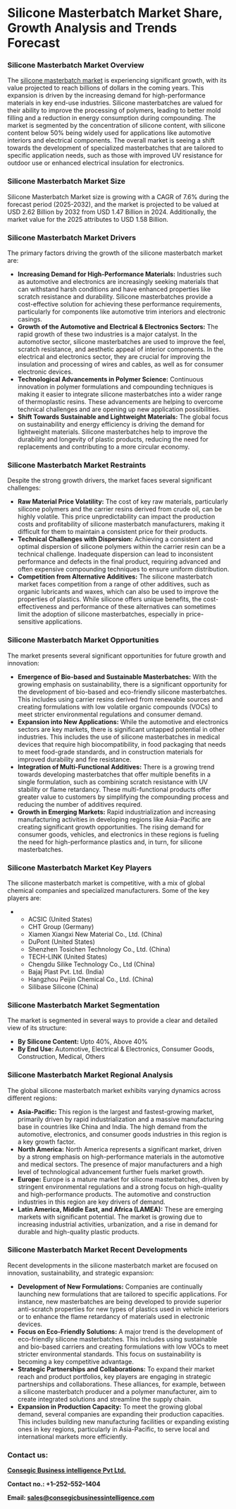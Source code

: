 # Silicone Masterbatch Market Share, Growth Analysis and Trends Forecast 
<div id="chat-history" class="chat-history-scroll-container">
<div id="0f5dc3c78887b8fc" class="conversation-container message-actions-hover-boundary ng-star-inserted">
<div class="response-container ng-tns-c2240677105-57 response-container-with-gpi ng-star-inserted response-container-has-multiple-responses">
<div class="presented-response-container ng-tns-c2240677105-57">
<div class="response-container-content ng-tns-c2240677105-57">
<div class="response-content ng-tns-c2240677105-57">
<div id="model-response-message-contentr_0f5dc3c78887b8fc" class="markdown markdown-main-panel enable-updated-hr-color" dir="ltr">
<h3>Silicone Masterbatch Market Overview</h3>
The <a href="https://www.consegicbusinessintelligence.com/en/request-sample/3117">silicone masterbatch market</a> is experiencing significant growth, with its value projected to reach billions of dollars in the coming years. This expansion is driven by the increasing demand for high-performance materials in key end-use industries. Silicone masterbatches are valued for their ability to improve the processing of polymers, leading to better mold filling and a reduction in energy consumption during compounding. The market is segmented by the concentration of silicone content, with silicone content below 50% being widely used for applications like automotive interiors and electrical components. The overall market is seeing a shift towards the development of specialized masterbatches that are tailored to specific application needs, such as those with improved UV resistance for outdoor use or enhanced electrical insulation for electronics.
<h3 class="section-title">Silicone Masterbatch Market Size</h3>
Silicone Masterbatch Market size is growing with a CAGR of 7.6% during the forecast period (2025-2032), and the market is projected to be valued at USD 2.62 Billion by 2032 from USD 1.47 Billion in 2024. Additionally, the market value for the 2025 attributes to USD 1.58 Billion.
<h3>Silicone Masterbatch Market Drivers</h3>
The primary factors driving the growth of the silicone masterbatch market are:
<ul>
 	<li><b>Increasing Demand for High-Performance Materials:</b> Industries such as automotive and electronics are increasingly seeking materials that can withstand harsh conditions and have enhanced properties like scratch resistance and durability. Silicone masterbatches provide a cost-effective solution for achieving these performance requirements, particularly for components like automotive trim interiors and electronic casings.</li>
 	<li><b>Growth of the Automotive and Electrical &amp; Electronics Sectors:</b> The rapid growth of these two industries is a major catalyst. In the automotive sector, silicone masterbatches are used to improve the feel, scratch resistance, and aesthetic appeal of interior components. In the electrical and electronics sector, they are crucial for improving the insulation and processing of wires and cables, as well as for consumer electronic devices.</li>
 	<li><b>Technological Advancements in Polymer Science:</b> Continuous innovation in polymer formulations and compounding techniques is making it easier to integrate silicone masterbatches into a wider range of thermoplastic resins. These advancements are helping to overcome technical challenges and are opening up new application possibilities.</li>
 	<li><b>Shift Towards Sustainable and Lightweight Materials:</b> The global focus on sustainability and energy efficiency is driving the demand for lightweight materials. Silicone masterbatches help to improve the durability and longevity of plastic products, reducing the need for replacements and contributing to a more circular economy.</li>
</ul>
<h3>Silicone Masterbatch Market Restraints</h3>
Despite the strong growth drivers, the market faces several significant challenges:
<ul>
 	<li><b>Raw Material Price Volatility:</b> The cost of key raw materials, particularly silicone polymers and the carrier resins derived from crude oil, can be highly volatile. This price unpredictability can impact the production costs and profitability of silicone masterbatch manufacturers, making it difficult for them to maintain a consistent price for their products.</li>
 	<li><b>Technical Challenges with Dispersion:</b> Achieving a consistent and optimal dispersion of silicone polymers within the carrier resin can be a technical challenge. Inadequate dispersion can lead to inconsistent performance and defects in the final product, requiring advanced and often expensive compounding techniques to ensure uniform distribution.</li>
 	<li><b>Competition from Alternative Additives:</b> The silicone masterbatch market faces competition from a range of other additives, such as organic lubricants and waxes, which can also be used to improve the properties of plastics. While silicone offers unique benefits, the cost-effectiveness and performance of these alternatives can sometimes limit the adoption of silicone masterbatches, especially in price-sensitive applications.</li>
</ul>
<h3>Silicone Masterbatch Market Opportunities</h3>
The market presents several significant opportunities for future growth and innovation:
<ul>
 	<li><b>Emergence of Bio-based and Sustainable Masterbatches:</b> With the growing emphasis on sustainability, there is a significant opportunity for the development of bio-based and eco-friendly silicone masterbatches. This includes using carrier resins derived from renewable sources and creating formulations with low volatile organic compounds (VOCs) to meet stricter environmental regulations and consumer demand.</li>
 	<li><b>Expansion into New Applications:</b> While the automotive and electronics sectors are key markets, there is significant untapped potential in other industries. This includes the use of silicone masterbatches in medical devices that require high biocompatibility, in food packaging that needs to meet food-grade standards, and in construction materials for improved durability and fire resistance.</li>
 	<li><b>Integration of Multi-Functional Additives:</b> There is a growing trend towards developing masterbatches that offer multiple benefits in a single formulation, such as combining scratch resistance with UV stability or flame retardancy. These multi-functional products offer greater value to customers by simplifying the compounding process and reducing the number of additives required.</li>
 	<li><b>Growth in Emerging Markets:</b> Rapid industrialization and increasing manufacturing activities in developing regions like Asia-Pacific are creating significant growth opportunities. The rising demand for consumer goods, vehicles, and electronics in these regions is fueling the need for high-performance plastics and, in turn, for silicone masterbatches.</li>
</ul>
<h3>Silicone Masterbatch Market Key Players</h3>
The silicone masterbatch market is competitive, with a mix of global chemical companies and specialized manufacturers. Some of the key players are:
<ul>
 	<li>
<ul>
 	<li>ACSIC (United States)</li>
 	<li>CHT Group (Germany)</li>
 	<li>Xiamen Xiangxi New Material Co., Ltd. (China)</li>
 	<li>DuPont (United States)</li>
 	<li>Shenzhen Tosichen Technology Co., Ltd. (China)</li>
 	<li>TECH-LINK (United States)</li>
 	<li>Chengdu Silike Technology Co., Ltd (China)</li>
 	<li>Bajaj Plast Pvt. Ltd. (India)</li>
 	<li>Hangzhou Peijin Chemical Co., Ltd. (China)</li>
 	<li>Silibase Silicone (China)</li>
</ul>
</li>
</ul>
<h3>Silicone Masterbatch Market Segmentation</h3>
The market is segmented in several ways to provide a clear and detailed view of its structure:
<ul>
 	<li><strong><b>By Silicone Content</b></strong><strong><b>: </b></strong>Upto 40%, Above 40%</li>
 	<li><strong><b>By End Use</b></strong><strong><b>: </b></strong>Automotive, Electrical &amp; Electronics, Consumer Goods, Construction, Medical, Others</li>
</ul>
<h3>Silicone Masterbatch Market Regional Analysis</h3>
The global silicone masterbatch market exhibits varying dynamics across different regions:
<ul>
 	<li><b>Asia-Pacific:</b> This region is the largest and fastest-growing market, primarily driven by rapid industrialization and a massive manufacturing base in countries like China and India. The high demand from the automotive, electronics, and consumer goods industries in this region is a key growth factor.</li>
 	<li><b>North America:</b> North America represents a significant market, driven by a strong emphasis on high-performance materials in the automotive and medical sectors. The presence of major manufacturers and a high level of technological advancement further fuels market growth.</li>
 	<li><b>Europe:</b> Europe is a mature market for silicone masterbatches, driven by stringent environmental regulations and a strong focus on high-quality and high-performance products. The automotive and construction industries in this region are key drivers of demand.</li>
 	<li><b>Latin America, Middle East, and Africa (LAMEA):</b> These are emerging markets with significant potential. The market is growing due to increasing industrial activities, urbanization, and a rise in demand for durable and high-quality plastic products.</li>
</ul>
<h3>Silicone Masterbatch Market Recent Developments</h3>
Recent developments in the silicone masterbatch market are focused on innovation, sustainability, and strategic expansion:
<ul>
 	<li><b>Development of New Formulations:</b> Companies are continually launching new formulations that are tailored to specific applications. For instance, new masterbatches are being developed to provide superior anti-scratch properties for new types of plastics used in vehicle interiors or to enhance the flame retardancy of materials used in electronic devices.</li>
 	<li><b>Focus on Eco-Friendly Solutions:</b> A major trend is the development of eco-friendly silicone masterbatches. This includes using sustainable and bio-based carriers and creating formulations with low VOCs to meet stricter environmental standards. This focus on sustainability is becoming a key competitive advantage.</li>
 	<li><b>Strategic Partnerships and Collaborations:</b> To expand their market reach and product portfolios, key players are engaging in strategic partnerships and collaborations. These alliances, for example, between a silicone masterbatch producer and a polymer manufacturer, aim to create integrated solutions and streamline the supply chain.</li>
 	<li><b>Expansion in Production Capacity:</b> To meet the growing global demand, several companies are expanding their production capacities. This includes building new manufacturing facilities or expanding existing ones in key regions, particularly in Asia-Pacific, to serve local and international markets more efficiently.</li>
</ul>
</div>
<div class="response-footer gap complete">
<h3><strong><b>Contact us:</b></strong></h3>
<a href="https://www.consegicbusinessintelligence.com/"><strong><u><b>Consegic Business intelligence Pvt Ltd.</b></u></strong></a>

<strong><b>Contact no.: +1–252–552–1404</b></strong>

<strong><b>Email: </b></strong><a href="mailto:sales@consegicbusinessintelligence.com"><strong><u><b>sales@consegicbusinessintelligence.com</b></u></strong></a>

</div>
